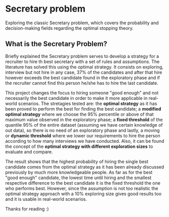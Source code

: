 # Secretary problem
Exploring the classic Secretary problem, which covers the probability and decision-making fields regarding the optimal stopping theory. 

## What is the Secretary Problem?
Briefly  explained the Secretary problem serves to develop a strategy for a recruiter to hire th best secretary with a set of rules and assumptions. The literature has solved this using the optimal strategy. It consists on exploring, interview but not hire in any case, 37% of the candidates and after that hire however exceeds the best candidate found in the exploratory phase and if the recruiter cannot find this person he/she has to hire the last candidate.

This project changes the focus to hiring someone "good enough" and not necessarily the best candidate in order to make it more applicable in real-world scenarios. The stretagies tested are: the **optimal strategy** as it has been proved to perform the best for finding the best candidate; a **modified optimal strategy** where we choose the 95% percentile or above of that maximum value observed in the exploratory phase; a **fixed threshold** of the quantile 95% of the entire dataset (assuming we have certain knowledge of out data), so there is no need of an exploratory phase and lastly, a moving or **dynamic threshold** where we lower our requirements to hire the person according to how many interviews we have conducted. Also, it can be found the concept of the **optimal strategy with different exploration sizes** to evaluate and compare.

The result shows that the highest probability of hiring the single best candidate comes from the optimal strategy as it has been already discussed previously by much more knowledgeable people. As far as for the best "good enough" candidate, the lowest time until hiring  and the smallest respective difference to the best candidate it is the fixed threshold the one who performs best. However, since the assumption is not too realistic the optimal strategy approach with a 10% exploring size gives good results too and it is usable in real-world scenarios.

Thanks for reading :)
